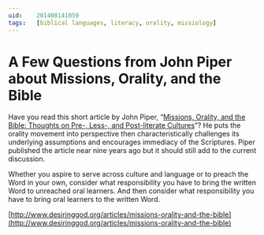 ```yaml
---
uid:	201408141059
tags:	[biblical languages, literacy, orality, missiology]
---
```


# A Few Questions from John Piper about Missions, Orality, and the Bible

Have you read this short article by John Piper, “[Missions, Orality, and the Bible: Thoughts on Pre-, Less-, and Post-literate Cultures](http://www.desiringgod.org/articles/missions-orality-and-the-bible)”? He puts the orality movement into perspective then characteristically challenges its underlying assumptions and encourages immediacy of the Scriptures. Piper published the article near nine years ago but it should still add to the current discussion.

Whether you aspire to serve across culture and language or to preach the Word in your own, consider what responsibility you have to bring the written Word to unreached oral learners. And then consider what responsibility you have to bring oral learners to the written Word.

[http://www.desiringgod.org/articles/missions-orality-and-the-bible](http://www.desiringgod.org/articles/missions-orality-and-the-bible)

